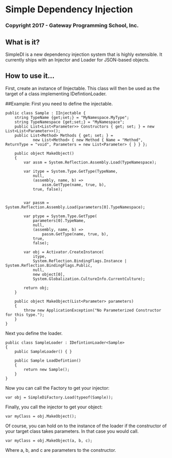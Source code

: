 # Simple Dependency Injection
### Copyright 2017 - Gateway Programming School, Inc.

## What is it?
SimpleDI is a new dependency injection system that is highly extensible.  It currently ships with an Injector and Loader for JSON-based objects.

## How to use it...
First, create an instance of IInjectable.  This class will then be used as the target of a class implementing IDefintionLoader<IInjectable>.

##Example:
First you need to define the injectable.

    public class Sample : IInjectable {
        string TypeName {get;set;} = "MyNamespace.MyType";
        string TypeNamespace {get;set;} = "MyNamespace";
        public List<List<Parameter>> Constructors { get; set; } = new List<List<Parameter>>();
        public List<Method> Methods { get; set; } =
                new List<Method> { new Method { Name = "Method", ReturnType = "void", Parameters = new List<Parameter> { } } };

        public object MakeObject()
        {
            var assm = System.Reflection.Assembly.Load(TypeNamespace);

            var itype = System.Type.GetType(TypeName,
                null,
                (assembly, name, b) =>
                    assm.GetType(name, true, b),
                true, false);


            var passm = System.Reflection.Assembly.Load(parameters[0].TypeNamespace);

            var ptype = System.Type.GetType(
                parameters[0].TypeName,
                null,
                (assembly, name, b) =>
                    passm.GetType(name, true, b),
                true,
                false);

            var obj = Activator.CreateInstance(
                itype, 
                System.Reflection.BindingFlags.Instance | System.Reflection.BindingFlags.Public, 
                null,
                new object[0],
                System.Globalization.CultureInfo.CurrentCulture);

            return obj;
        }

        public object MakeObject(List<Parameter> parameters)
        {
            throw new ApplicationException("No Parameterized Constructor for this type.");
        }
    }

Next you define the loader.

    public class SampleLoader : IDefintionLoader<Sample>
    {
        public SampleLoader() { }

        public Sample LoadDefintion()
        {
            return new Sample();
        }
    }

Now you can call the Factory to get your injector:

    var obj = SimpleDiFactory.Load(typeof(Sample));

Finally, you call the injector to get your object:

    var myClass = obj.MakeObject();

Of course, you can hold on to the instance of the loader if
the constructor of your target class takes parameters.  In that
case you would call.

    var myClass = obj.MakeObject(a, b, c);

Where a, b, and c are parameters to the constructor.